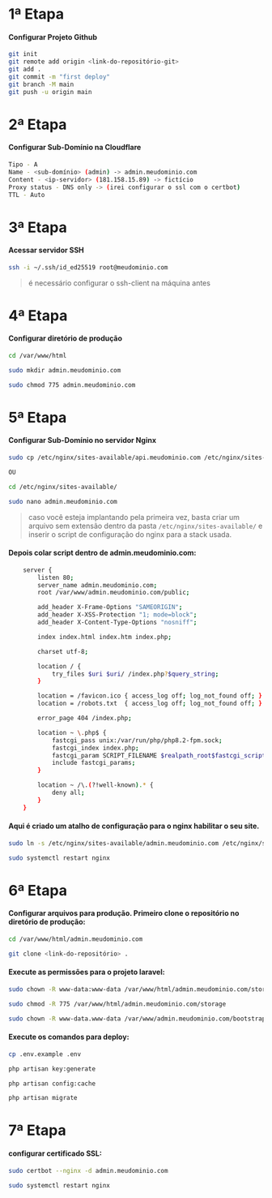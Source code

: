# 1ª Etapa 
#### Configurar Projeto Github

```bash
git init
git remote add origin <link-do-repositório-git>
git add .
git commit -m "first deploy"
git branch -M main
git push -u origin main
```

# 2ª Etapa 
#### Configurar Sub-Domínio na Cloudflare

```bash
Tipo - A
Name - <sub-domínio> (admin) -> admin.meudominio.com
Content - <ip-servidor> (181.158.15.89) -> fictício
Proxy status - DNS only -> (irei configurar o ssl com o certbot)
TTL - Auto
```

# 3ª Etapa 
#### Acessar servidor SSH

```bash
ssh -i ~/.ssh/id_ed25519 root@meudominio.com
```

> é necessário configurar o ssh-client na máquina antes

# 4ª Etapa 
#### Configurar diretório de produção

```bash
cd /var/www/html

sudo mkdir admin.meudominio.com

sudo chmod 775 admin.meudominio.com
```

# 5ª Etapa 
#### Configurar Sub-Domínio no servidor Nginx

```bash
sudo cp /etc/nginx/sites-available/api.meudominio.com /etc/nginx/sites-available/admin.meudominio.com

OU

cd /etc/nginx/sites-available/

sudo nano admin.meudominio.com
```
> caso você esteja implantando pela primeira vez, basta criar um arquivo sem extensão dentro da pasta `/etc/nginx/sites-available/` e inserir o script de configuração do nginx para a stack usada.

#### Depois colar script dentro de admin.meudominio.com:

```bash
	server {
	    listen 80;
	    server_name admin.meudominio.com;
	    root /var/www/admin.meudominio.com/public;

	    add_header X-Frame-Options "SAMEORIGIN";
	    add_header X-XSS-Protection "1; mode=block";
	    add_header X-Content-Type-Options "nosniff";

	    index index.html index.htm index.php;

	    charset utf-8;

	    location / {
	        try_files $uri $uri/ /index.php?$query_string;
	    }

	    location = /favicon.ico { access_log off; log_not_found off; }
	    location = /robots.txt  { access_log off; log_not_found off; }

	    error_page 404 /index.php;

	    location ~ \.php$ {
	        fastcgi_pass unix:/var/run/php/php8.2-fpm.sock;
	        fastcgi_index index.php;
	        fastcgi_param SCRIPT_FILENAME $realpath_root$fastcgi_script_name;
	        include fastcgi_params;
	    }

	    location ~ /\.(?!well-known).* {
	        deny all;
	    }
	}
```
#### Aqui é criado um atalho de configuração para o nginx habilitar o seu site.

```bash
sudo ln -s /etc/nginx/sites-available/admin.meudominio.com /etc/nginx/sites-enabled/

sudo systemctl restart nginx
```
# 6ª Etapa 

#### Configurar arquivos para produção. Primeiro clone o repositório no diretório de produção:

```bash
cd /var/www/html/admin.meudominio.com

git clone <link-do-repositório> .
```
#### Execute as permissões para o projeto laravel:

```bash
sudo chown -R www-data:www-data /var/www/html/admin.meudominio.com/storage

sudo chmod -R 775 /var/www/html/admin.meudominio.com/storage

sudo chown -R www-data.www-data /var/www/admin.meudominio.com/bootstrap/cache
```

#### Execute os comandos para deploy:

```bash
cp .env.example .env

php artisan key:generate

php artisan config:cache

php artisan migrate
```

# 7ª Etapa 
#### configurar certificado SSL:

```bash
sudo certbot --nginx -d admin.meudominio.com

sudo systemctl restart nginx
```
